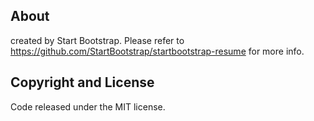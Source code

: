 ## About

created by Start Bootstrap. Please refer to https://github.com/StartBootstrap/startbootstrap-resume for more info.

## Copyright and License

Code released under the MIT license.
